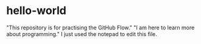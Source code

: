# hello-world
"This repository is for practising the GitHub Flow."
"I am here to learn more about programming."
I just used the notepad to edit this file.
